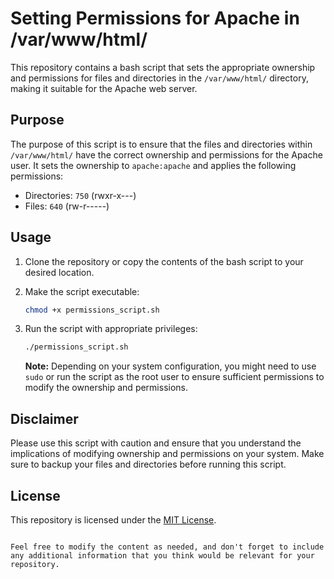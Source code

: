 # Setting Permissions for Apache in /var/www/html/

This repository contains a bash script that sets the appropriate ownership and permissions for files and directories in the `/var/www/html/` directory, making it suitable for the Apache web server.

## Purpose

The purpose of this script is to ensure that the files and directories within `/var/www/html/` have the correct ownership and permissions for the Apache user. It sets the ownership to `apache:apache` and applies the following permissions:

- Directories: `750` (rwxr-x---)
- Files: `640` (rw-r-----)

## Usage

1. Clone the repository or copy the contents of the bash script to your desired location.

2. Make the script executable:
   ```bash
   chmod +x permissions_script.sh
   ```

3. Run the script with appropriate privileges:
   ```bash
   ./permissions_script.sh
   ```

   **Note:** Depending on your system configuration, you might need to use `sudo` or run the script as the root user to ensure sufficient permissions to modify the ownership and permissions.

## Disclaimer

Please use this script with caution and ensure that you understand the implications of modifying ownership and permissions on your system. Make sure to backup your files and directories before running this script.

## License

This repository is licensed under the [MIT License](LICENSE).
```

Feel free to modify the content as needed, and don't forget to include any additional information that you think would be relevant for your repository.
